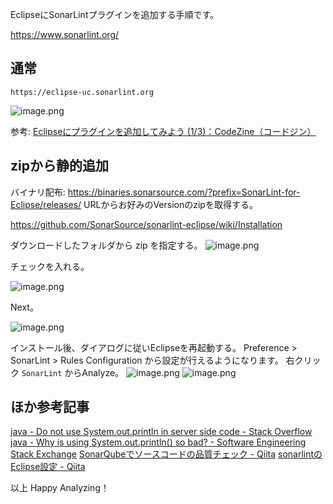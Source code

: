 EclipseにSonarLintプラグインを追加する手順です。


https://www.sonarlint.org/


## 通常

`https://eclipse-uc.sonarlint.org`

![image.png](https://qiita-image-store.s3.ap-northeast-1.amazonaws.com/0/93824/d01579ba-a0bc-8923-f765-d1a5275c8b4a.png)

参考: [Eclipseにプラグインを追加してみよう (1/3)：CodeZine（コードジン）](https://codezine.jp/article/detail/13932)

## zipから静的追加

バイナリ配布: https://binaries.sonarsource.com/?prefix=SonarLint-for-Eclipse/releases/
URLからお好みのVersionのzipを取得する。

https://github.com/SonarSource/sonarlint-eclipse/wiki/Installation

ダウンロードしたフォルダから zip を指定する。
![image.png](https://qiita-image-store.s3.ap-northeast-1.amazonaws.com/0/93824/d9c1546d-343f-fa3a-212e-137b56142d00.png)

チェックを入れる。

![image.png](https://qiita-image-store.s3.ap-northeast-1.amazonaws.com/0/93824/40a3bb4c-dd3d-4058-90ab-15eeffe59393.png)

Next。

![image.png](https://qiita-image-store.s3.ap-northeast-1.amazonaws.com/0/93824/6653bf0d-1f45-f9fb-e834-6aa7e8499fcb.png)

インストール後、ダイアログに従いEclipseを再起動する。
Preference > SonarLint > Rules Configuration から設定が行えるようになります。
右クリック `SonarLint` からAnalyze。
![image.png](https://qiita-image-store.s3.ap-northeast-1.amazonaws.com/0/93824/1b26caab-b765-38d7-74b7-261f7fdb6b90.png)
![image.png](https://qiita-image-store.s3.ap-northeast-1.amazonaws.com/0/93824/6770b081-f4be-6141-c835-2c85bc8b5ac6.png)



## ほか参考記事
[java - Do not use System.out.println in server side code - Stack Overflow](https://stackoverflow.com/questions/8601831/do-not-use-system-out-println-in-server-side-code)
[java - Why is using System.out.println() so bad? - Software Engineering Stack Exchange](https://softwareengineering.stackexchange.com/questions/161194/why-is-using-system-out-println-so-bad)
[SonarQubeでソースコードの品質チェック - Qiita](https://qiita.com/teradonburi/items/776e4735395af872320a)
[sonarlintのEclipse設定 - Qiita](https://qiita.com/cheng_rancher/items/57335b59345e2cba8f33)

以上 Happy Analyzing！
